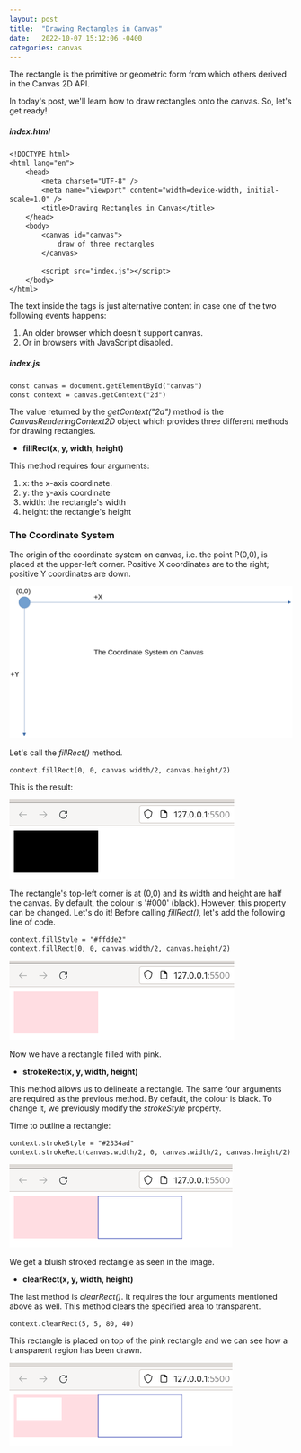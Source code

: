 ```yaml
---
layout: post
title:  "Drawing Rectangles in Canvas"
date:   2022-10-07 15:12:06 -0400
categories: canvas
---
```

The rectangle is the primitive or geometric form from which others derived in the Canvas 2D API.

In today's post, we'll learn how to draw rectangles onto the canvas. So, let's get ready!

##### index.html

<pre><code>&lt;!DOCTYPE html&gt;
&lt;html lang="en"&gt;
    &lt;head&gt;
        &lt;meta charset="UTF-8" /&gt;
        &lt;meta name="viewport" content="width=device-width, initial-scale=1.0" /&gt;
        &lt;title&gt;Drawing Rectangles in Canvas&lt;/title&gt;
    &lt;/head&gt;
    &lt;body&gt;
        &lt;canvas id="canvas"&gt;
            draw of three rectangles
        &lt;/canvas&gt;

        &lt;script src="index.js"&gt;&lt;/script&gt;
    &lt;/body&gt;
&lt;/html&gt;
</code></pre>

The text inside the tags is just alternative content in case one of the two following events happens:

1. An older browser which doesn't support canvas.
2. Or in browsers with JavaScript disabled.

##### index.js

<pre><code>const canvas = document.getElementById("canvas")
const context = canvas.getContext("2d")
</code></pre>

The value returned by the *getContext("2d")* method is the *CanvasRenderingContext2D* object which provides three different methods for drawing rectangles.

- **fillRect(x, y, width, height)**

This method requires four arguments:

1. x: the x-axis coordinate.
2. y: the y-axis coordinate  
3. width: the rectangle's width
4. height: the rectangle's height

### The Coordinate System

The origin of the coordinate system on canvas, i.e. the point P(0,0), is placed at the upper-left corner. Positive X coordinates are to the right; positive Y coordinates are down.

![coordinate system](/../../../assets/images/coordinate_system.png)

Let's call the *fillRect()* method.

<pre><code>context.fillRect(0, 0, canvas.width/2, canvas.height/2)
</code></pre>

This is the result:

![black rectangle at origin](/../../../assets/images/black_rectangle_at_origin.png)

The rectangle's top-left corner is at (0,0) and its width and height are half the canvas.
By default, the colour is '#000' (black). However, this property can be changed. Let's do it!
Before calling *fillRect()*, let's add the following line of code.

<pre><code>context.fillStyle = "#ffdde2"
context.fillRect(0, 0, canvas.width/2, canvas.height/2)
</code></pre>

![pink rectangle](/../../../assets/images/pink_rectangle.png)

Now we have a rectangle filled with pink.

- **strokeRect(x, y, width, height)**

This method allows us to delineate a rectangle. The same four arguments are required as the previous method. By default, the colour is black. To change it, we previously modify the *strokeStyle* property.

Time to outline a rectangle:

<pre><code>context.strokeStyle = "#2334ad"
context.strokeRect(canvas.width/2, 0, canvas.width/2, canvas.height/2)
</code></pre>

![filled & stroked rectangles](/../../../assets/images/filled_&_stroked_rectangles.png)

We get a bluish stroked rectangle as seen in the image.

- **clearRect(x, y, width, height)**

The last method is *clearRect()*. It requires the four arguments mentioned above as well.
This method clears the specified area to transparent.

<pre><code>context.clearRect(5, 5, 80, 40)
</code></pre>

This rectangle is placed on top of the pink rectangle and we can see how a transparent region has been drawn.

![cleared rectangle](/../../../assets/images/cleared_rectangle.png)